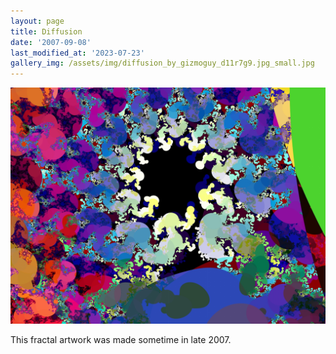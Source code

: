 ```yaml
---
layout: page
title: Diffusion
date: '2007-09-08'
last_modified_at: '2023-07-23'
gallery_img: /assets/img/diffusion_by_gizmoguy_d11r7g9.jpg_small.jpg
---
```


[![](/assets/img/diffusion_by_gizmoguy_d11r7g9.jpg)](/assets/img/diffusion_by_gizmoguy_d11r7g9.jpg)

This fractal artwork was made sometime in late 2007.
